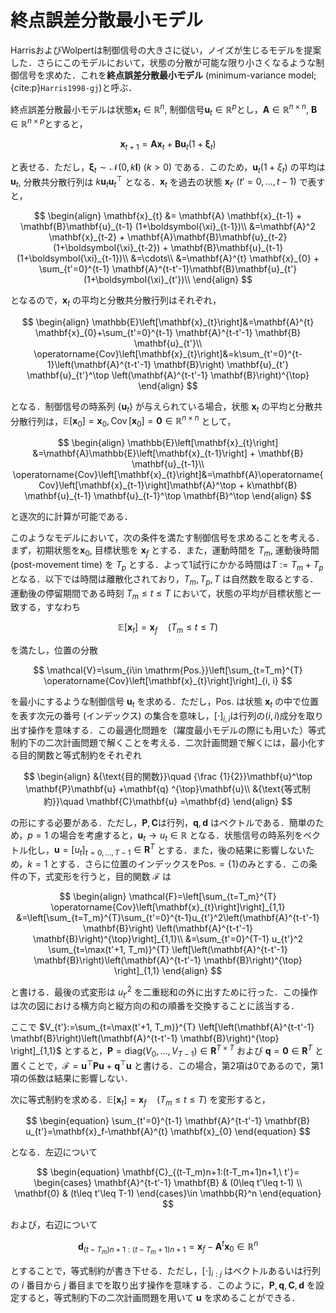 # 終点誤差分散最小モデル
HarrisおよびWolpertは制御信号の大きさに従い，ノイズが生じるモデルを提案した．さらにこのモデルにおいて，状態の分散が可能な限り小さくなるような制御信号を求めた．これを**終点誤差分散最小モデル** (minimum-variance model; {cite:p}`Harris1998-gj`)と呼ぶ．

終点誤差分散最小モデルは状態$\mathbf{x}_t\in \mathbb{R}^n$, 制御信号$\mathbf{u}_t \in \mathbb{R}^p$とし，$\mathbf{A}\in \mathbb{R}^{n\times n}$, $\mathbf{B}\in \mathbb{R}^{n \times p}$とすると，

$$
\begin{equation}
\mathbf{x}_{t+1} = \mathbf{A} \mathbf{x}_t + \mathbf{B}\mathbf{u}_t (1+\boldsymbol{\xi}_t)
\end{equation}
$$

と表せる．ただし，$\boldsymbol{\xi}_t \sim \mathcal{N}(0, k\mathbf{I})\ (k>0)$ である．このため，$\mathbf{u}_t (1+\xi_t)$ の平均は $\mathbf{u}_t$, 分散共分散行列は $k\mathbf{u}_t \mathbf{u}_t^\top$ となる．$\mathbf{x}_t$ を過去の状態 $\mathbf{x}_{t'}\ (t'=0, \ldots, t-1)$ で表すと，

$$
\begin{align}
\mathbf{x}_{t} &= \mathbf{A} \mathbf{x}_{t-1} + \mathbf{B}\mathbf{u}_{t-1} (1+\boldsymbol{\xi}_{t-1})\\
&=\mathbf{A}^2 \mathbf{x}_{t-2} + \mathbf{A}\mathbf{B}\mathbf{u}_{t-2} (1+\boldsymbol{\xi}_{t-2}) + \mathbf{B}\mathbf{u}_{t-1} (1+\boldsymbol{\xi}_{t-1})\\
&=\cdots\\
&=\mathbf{A}^{t} \mathbf{x}_{0} + \sum_{t'=0}^{t-1} \mathbf{A}^{t-t'-1}\mathbf{B}\mathbf{u}_{t'} (1+\boldsymbol{\xi}_{t'})\\
\end{align}
$$

となるので，$\mathbf{x}_t$ の平均と分散共分散行列はそれぞれ，

$$
\begin{align}
\mathbb{E}\left[\mathbf{x}_{t}\right]&=\mathbf{A}^{t} \mathbf{x}_{0}+\sum_{t'=0}^{t-1} \mathbf{A}^{t-t'-1} \mathbf{B} \mathbf{u}_{t'}\\
\operatorname{Cov}\left[\mathbf{x}_{t}\right]&=k\sum_{t'=0}^{t-1}\left(\mathbf{A}^{t-t'-1} \mathbf{B}\right) \mathbf{u}_{t'} \mathbf{u}_{t'}^\top \left(\mathbf{A}^{t-t'-1} \mathbf{B}\right)^{\top}
\end{align}
$$

となる．制御信号の時系列 $\{\mathbf{u}_t\}$ が与えられている場合，状態 $\mathbf{x}_t$ の平均と分散共分散行列は，$\mathbb{E}\left[\mathbf{x}_{0}\right]=\mathbf{x}_0, \operatorname{Cov}\left[\mathbf{x}_{0}\right]=\mathbf{0}\in\mathbb{R}^{n\times n}$ として，

$$
\begin{align}
\mathbb{E}\left[\mathbf{x}_{t}\right] &=\mathbf{A}\mathbb{E}\left[\mathbf{x}_{t-1}\right] + \mathbf{B} \mathbf{u}_{t-1}\\
\operatorname{Cov}\left[\mathbf{x}_{t}\right]&=\mathbf{A}\operatorname{Cov}\left[\mathbf{x}_{t-1}\right]\mathbf{A}^\top + k\mathbf{B} \mathbf{u}_{t-1} \mathbf{u}_{t-1}^\top \mathbf{B}^\top
\end{align}
$$

と逐次的に計算が可能である．

このようなモデルにおいて，次の条件を満たす制御信号を求めることを考える．まず，初期状態を$\mathbf{x}_0$, 目標状態を $\mathbf{x}_f$ とする．また，運動時間を $T_m$, 運動後時間 (post-movement time) を $T_p$ とする．よって1試行にかかる時間は$T:=T_m + T_p$となる．以下では時間は離散化されており，$T_m, T_p, T$ は自然数を取るとする．運動後の停留期間である時刻 $T_m\leq t \leq T$ において，状態の平均が目標状態と一致する，すなわち

$$
\mathbb{E}\left[\mathbf{x}_{t}\right] = \mathbf{x}_f\quad (T_m\leq t \leq T)
$$

を満たし，位置の分散

$$
\mathcal{V}=\sum_{i\in \mathrm{Pos.}}\left[\sum_{t=T_m}^{T} \operatorname{Cov}\left[\mathbf{x}_{t}\right]\right]_{i, i}
$$

を最小にするような制御信号 $\mathbf{u}_t$ を求める．ただし，$\mathrm{Pos.}$ は状態 $\mathbf{x}_t$ の中で位置を表す次元の番号 (インデックス) の集合を意味し，$[\cdot]_{i,i}$は行列の$(i,i)$成分を取り出す操作を意味する．この最適化問題を（躍度最小モデルの際にも用いた）等式制約下の二次計画問題で解くことを考える．二次計画問題で解くには，最小化する目的関数と等式制約をそれぞれ

$$
\begin{align}
&{\text{目的関数}}\quad {\frac {1}{2}}\mathbf{u}^\top \mathbf{P}\mathbf{u} +\mathbf{q} ^{\top}\mathbf{u}\\
&{\text{等式制約}}\quad \mathbf{C}\mathbf{u} =\mathbf{d}
\end{align}
$$

の形にする必要がある．ただし，$\mathbf{P}, \mathbf{C}$は行列，$\mathbf{q}, \mathbf{d}$ はベクトルである．簡単のため，$p=1$ の場合を考慮すると，$\mathbf{u}_t \to u_{t} \in \mathbb{R}$ となる．状態信号の時系列をベクトル化し，$\mathbf{u}=[u_t]_{t=0, \ldots, T-1} \in \mathbf{R}^{T}$ とする．また，後の結果に影響しないため，$k=1$ とする．さらに位置のインデックスを$\mathrm{Pos.}=\{1\}$のみとする．この条件の下，式変形を行うと，目的関数 $\mathcal{F}$ は

$$
\begin{align}
\mathcal{F}=\left[\sum_{t=T_m}^{T} \operatorname{Cov}\left[\mathbf{x}_{t}\right]\right]_{1,1}
&=\left[\sum_{t=T_m}^{T}\sum_{t'=0}^{t-1}u_{t'}^2\left(\mathbf{A}^{t-t'-1} \mathbf{B}\right) \left(\mathbf{A}^{t-t'-1} \mathbf{B}\right)^{\top}\right]_{1,1}\\
&=\sum_{t'=0}^{T-1} u_{t'}^2 \sum_{t=\max(t'+1, T_m)}^{T} \left[\left(\mathbf{A}^{t-t'-1} \mathbf{B}\right)\left(\mathbf{A}^{t-t'-1} \mathbf{B}\right)^{\top} \right]_{1,1}
\end{align}
$$

と書ける．最後の式変形は $u_{t'}^2$ を二重総和の外に出すために行った．この操作は次の図における横方向と縦方向の和の順番を交換することに該当する．

ここで $V_{t'}:=\sum_{t=\max(t'+1, T_m)}^{T} \left[\left(\mathbf{A}^{t-t'-1} \mathbf{B}\right)\left(\mathbf{A}^{t-t'-1} \mathbf{B}\right)^{\top} \right]_{1,1}$ とすると，$\mathbf{P}=\mathrm{diag}(V_0, \ldots, V_{T-1})\in \mathbf{R}^{T\times T}$ および $\mathbf{q}=\mathbf{0} \in \mathbf{R}^{T}$ と置くことで，$\mathcal{F}=\mathbf{u}^\top \mathbf{P}\mathbf{u}+\mathbf{q} ^{\top}\mathbf{u}$ と書ける．この場合，第2項は0であるので，第1項の係数は結果に影響しない．

次に等式制約を求める．$\mathbb{E}\left[\mathbf{x}_{t}\right] = \mathbf{x}_f\quad (T_m\leq t \leq T)$ を変形すると，

$$
\begin{equation}
\sum_{t'=0}^{t-1} \mathbf{A}^{t-t'-1} \mathbf{B} u_{t'}=\mathbf{x}_f-\mathbf{A}^{t} \mathbf{x}_{0}
\end{equation}
$$

となる．左辺について

$$
\begin{equation}
\mathbf{C}_{(t-T_m)n+1:(t-T_m+1)n+1,\ t'}=
\begin{cases}
    \mathbf{A}^{t-t'-1} \mathbf{B} & (0\leq t'\leq t-1) \\
    \mathbf{0} & (t\leq t'\leq T-1)
\end{cases}\in \mathbb{R}^n 
\end{equation}
$$

および，右辺について

$$
\begin{equation}
\mathbf{d}_{(t-T_m)n+1:(t-T_m+1)n+1}=\mathbf{x}_f-\mathbf{A}^{t} \mathbf{x}_{0} \in \mathbb{R}^n 
\end{equation}
$$

とすることで，等式制約が書き下せる．ただし，$[\cdot]_{i:j}$ はベクトルあるいは行列の $i$ 番目から $j$ 番目までを取り出す操作を意味する．このように，$\mathbf{P}, \mathbf{q}, \mathbf{C}, \mathbf{d}$ を設定すると，等式制約下の二次計画問題を用いて $\mathbf{u}$ を求めることができる．